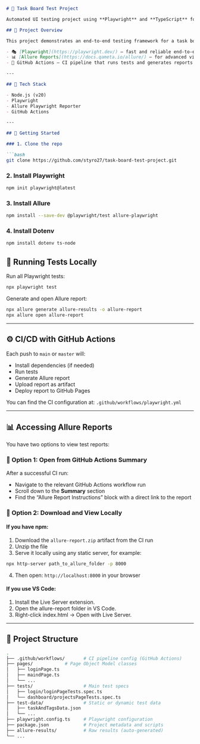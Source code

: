 ````markdown
# 🧪 Task Board Test Project

Automated UI testing project using **Playwright** and **TypeScript** for a sample task board web application.

## 📌 Project Overview

This project demonstrates an end-to-end testing framework for a task board application. It is written in **TypeScript** and uses:

- 🎭 [Playwright](https://playwright.dev/) – fast and reliable end-to-end testing framework  
- 📊 [Allure Reports](https://docs.qameta.io/allure/) – for advanced visual test reporting  
- 🐙 GitHub Actions – CI pipeline that runs tests and generates reports automatically

---

## 🧰 Tech Stack

- Node.js (v20)  
- Playwright  
- Allure Playwright Reporter  
- GitHub Actions  

---

## 🚀 Getting Started

### 1. Clone the repo

```bash
git clone https://github.com/styro27/task-board-test-project.git
````

### 2. Install Playwright

```bash
npm init playwright@latest
```
### 3. Install Allure

```bash
npm install --save-dev @playwright/test allure-playwright
```
### 4. Install Dotenv

```bash
npm install dotenv ts-node
```

## 🧪 Running Tests Locally

Run all Playwright tests:

```bash
npx playwright test
```

Generate and open Allure report:

```bash
npx allure generate allure-results -o allure-report
npx allure open allure-report
```

---

## ⚙️ CI/CD with GitHub Actions

Each push to `main` or `master` will:

* Install dependencies (if needed)
* Run tests
* Generate Allure report
* Upload report as artifact
* Deploy report to GitHub Pages

You can find the CI configuration at:
`.github/workflows/playwright.yml`

---

## 📊 Accessing Allure Reports

You have two options to view test reports:

### 🔗 Option 1: Open from GitHub Actions Summary

After a successful CI run:

* Navigate to the relevant GitHub Actions workflow run
* Scroll down to the **Summary** section
* Find the “Allure Report Instructions” block with a direct link to the report

### 💾 Option 2: Download and View Locally

#### If you have npm:
1. Download the `allure-report.zip` artifact from the CI run
2. Unzip the file
3. Serve it locally using any static server, for example:

```bash
npx http-server path_to_allure_folder -p 8000
```
4. Then open:
   `http://localhost:8000` in your browser

#### If you use VS Code:
1. Install the Live Server extension.
2. Open the allure-report folder in VS Code.
3. Right-click index.html → Open with Live Server.
---

## 📄 Project Structure

```bash
.
├── .github/workflows/       # CI pipeline config (GitHub Actions)
├── pages/            # Page Object Model classes
│   ├── loginPage.ts
│   ├── maindPage.ts
│   └── ...
├── tests/                   # Main test specs
│   ├── login/loginPageTests.spec.ts      
│   └── dashboard/projectsPageTests.spec.ts
├── test-data/               # Static or dynamic test data
│   ├── taskAndTagsData.json
│   └── ... 
├── playwright.config.ts     # Playwright configuration
├── package.json             # Project metadata and scripts
├── allure-results/          # Raw results (auto-generated)
└── ...
```

